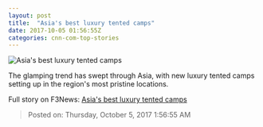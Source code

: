 ```yaml
---
layout: post
title:  "Asia's best luxury tented camps"
date: 2017-10-05 01:56:55Z
categories: cnn-com-top-stories
---
```


![Asia's best luxury tented camps](http://i2.cdn.cnn.com/cnnnext/dam/assets/170927095701-tented-camps-asia-rosewood-luang-prabang-super-tease.jpg)

The glamping trend has swept through Asia, with new luxury tented camps setting up in the region's most pristine locations.


Full story on F3News: [Asia's best luxury tented camps](http://www.f3nws.com/n/cDecCF)

> Posted on: Thursday, October 5, 2017 1:56:55 AM
